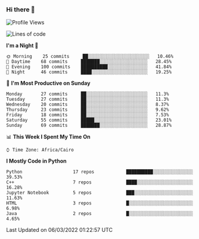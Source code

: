 ### Hi there 👋

<!--
**AMR-KELEG/AMR-KELEG** is a ✨ _special_ ✨ repository because its `README.md` (this file) appears on your GitHub profile.

Here are some ideas to get you started:

- 🔭 I’m currently working on ...
- 🌱 I’m currently learning ...
- 👯 I’m looking to collaborate on ...
- 🤔 I’m looking for help with ...
- 💬 Ask me about ...
- 📫 How to reach me: ...
- 😄 Pronouns: ...
- ⚡ Fun fact: ...
-->

<!--START_SECTION:waka-->
![Profile Views](http://img.shields.io/badge/Profile%20Views-1-blue)

![Lines of code](https://img.shields.io/badge/From%20Hello%20World%20I%27ve%20Written-2%20Million%20lines%20of%20code-blue)

**I'm a Night 🦉** 

```text
🌞 Morning    25 commits     ██░░░░░░░░░░░░░░░░░░░░░░░   10.46% 
🌆 Daytime    68 commits     ███████░░░░░░░░░░░░░░░░░░   28.45% 
🌃 Evening    100 commits    ██████████░░░░░░░░░░░░░░░   41.84% 
🌙 Night      46 commits     ████░░░░░░░░░░░░░░░░░░░░░   19.25%

```
📅 **I'm Most Productive on Sunday** 

```text
Monday       27 commits     ██░░░░░░░░░░░░░░░░░░░░░░░   11.3% 
Tuesday      27 commits     ██░░░░░░░░░░░░░░░░░░░░░░░   11.3% 
Wednesday    20 commits     ██░░░░░░░░░░░░░░░░░░░░░░░   8.37% 
Thursday     23 commits     ██░░░░░░░░░░░░░░░░░░░░░░░   9.62% 
Friday       18 commits     ██░░░░░░░░░░░░░░░░░░░░░░░   7.53% 
Saturday     55 commits     █████░░░░░░░░░░░░░░░░░░░░   23.01% 
Sunday       69 commits     ███████░░░░░░░░░░░░░░░░░░   28.87%

```


📊 **This Week I Spent My Time On** 

```text
⌚︎ Time Zone: Africa/Cairo

```

**I Mostly Code in Python** 

```text
Python                   17 repos            ██████████░░░░░░░░░░░░░░░   39.53% 
C++                      7 repos             ████░░░░░░░░░░░░░░░░░░░░░   16.28% 
Jupyter Notebook         5 repos             ███░░░░░░░░░░░░░░░░░░░░░░   11.63% 
HTML                     3 repos             █░░░░░░░░░░░░░░░░░░░░░░░░   6.98% 
Java                     2 repos             █░░░░░░░░░░░░░░░░░░░░░░░░   4.65%

```



 Last Updated on 06/03/2022 01:22:57 UTC
<!--END_SECTION:waka-->
